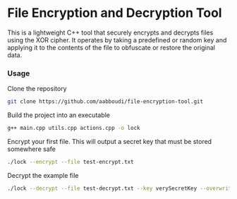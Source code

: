 # File Encryption and Decryption Tool

This is a lightweight C++ tool that securely encrypts and decrypts files using the XOR cipher. It operates by taking a predefined or random key and applying it to the contents of the file to obfuscate or restore the original data.

### Usage

Clone the repository
```bash
git clone https://github.com/aabboudi/file-encryption-tool.git
```

Build the project into an executable
```bash
g++ main.cpp utils.cpp actions.cpp -o lock
```

Encrypt your first file. This will output a secret key that must be stored somewhere safe
```bash
./lock --encrypt --file test-encrypt.txt
```

Decrypt the example file
```bash
./lock --decrypt --file test-decrypt.txt --key verySecretKey --overwrite
```
